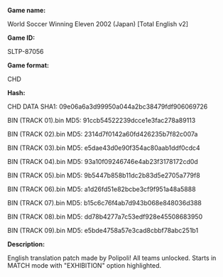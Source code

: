 **Game name:**

World Soccer Winning Eleven 2002 (Japan) [Total English v2]

**Game ID:**

SLTP-87056

**Game format:**

CHD

**Hash:**

CHD DATA SHA1: 09e06a6a3d99950a044a2bc38479fdf906069726

BIN (TRACK 01).bin MD5: 91ccb54522239dcce1e3fac278a89113

BIN (TRACK 02).bin MD5: 2314d7f0142a60fd426235b7f82c007a

BIN (TRACK 03).bin MD5: e5dae43d0e90f354ac80aab1ddf0cdc4

BIN (TRACK 04).bin MD5: 93a10f09246746e4ab23f3178172cd0d

BIN (TRACK 05).bin MD5: 9b5447b858b11dc2b83d5e2705a779f8

BIN (TRACK 06).bin MD5: a1d26fd51e82bcbe3cf9f951a48a5888

BIN (TRACK 07).bin MD5: b15c6c76f4ab7d943b068e848036d388

BIN (TRACK 08).bin MD5: dd78b4277a7c53edf928e45508683950

BIN (TRACK 09).bin MD5: e5bde4758a57e3cad8cbbf78abc251b1

**Description:**

English translation patch made by Polipoli! All teams unlocked. Starts in MATCH mode with "EXHIBITION" option highlighted.